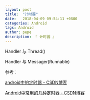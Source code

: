 ```yaml
---
layout: post
title:  "计时器"
date:   2018-04-09 09:54:11 +0800
categories: Android
tags: Android
author: pepe
description: 『 计时器 』
---
```


Handler 与 Thread()

Handler 与 Messager(Runnable)





参考：

[android中的定时器 - CSDN博客](https://blog.csdn.net/qq_20198405/article/details/56481531)

[Android中常用的几种定时器 - CSDN博客](https://blog.csdn.net/godiors_163/article/details/74644466)



